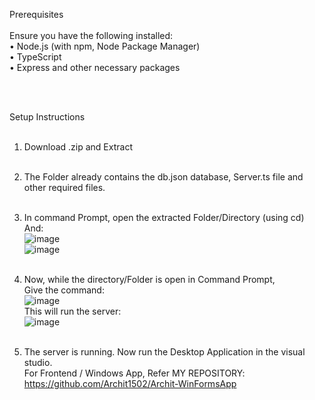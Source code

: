 Prerequisites<br><br>
Ensure you have the following installed:<br>
•	Node.js (with npm, Node Package Manager)<br>
•	TypeScript<br>
•	Express and other necessary packages <br>

<br><br>

Setup Instructions<br><br>
1.	Download .zip and Extract<br><br>

2.	The Folder already contains the db.json database, Server.ts file and other required files.<br><br>

3.	In command Prompt, open the extracted Folder/Directory (using cd)<br>
And:<br>
![image](https://github.com/Archit1502/Archit-WebApp-express-server/assets/126311350/8dfebfa9-7437-410e-be8c-ae44afc3c6ff)<br>
![image](https://github.com/Archit1502/Archit-WebApp-express-server/assets/126311350/b335e228-d92b-4005-80a8-f1df101ecf78)<br><br>

4.	Now, while the directory/Folder is open in Command Prompt,<br>
Give the command:<br>
![image](https://github.com/Archit1502/Archit-WebApp-express-server/assets/126311350/a7b500fc-8a3d-4e0c-89b5-fdf7b86b47ac)<br>
This will run the server:<br>
![image](https://github.com/Archit1502/Archit-WebApp-express-server/assets/126311350/0db5363f-113d-4031-bb6f-2ad2a099ae75)<br><br>

5.	The server is running. Now run the Desktop Application in the visual studio.<br>
For Frontend / Windows App, Refer MY REPOSITORY: https://github.com/Archit1502/Archit-WinFormsApp
